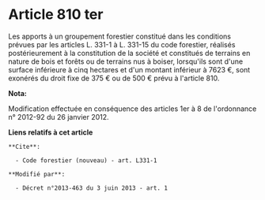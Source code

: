 # Article 810 ter

Les apports à un groupement forestier constitué dans les conditions prévues par les articles L. 331-1 à L. 331-15 du code
forestier, réalisés postérieurement à la constitution de la société et constitués de terrains en nature de bois et forêts ou
de terrains nus à boiser, lorsqu'ils sont d'une surface inférieure à cinq hectares et d'un montant inférieur à 7623 €, sont
exonérés du droit fixe de 375 € ou de 500 € prévu à l'article 810.

**Nota:**

Modification effectuée en conséquence des articles 1er à 8 de l'ordonnance n° 2012-92 du 26 janvier 2012.

**Liens relatifs à cet article**

	**Cite**:

	  - Code forestier (nouveau) - art. L331-1

	**Modifié par**:

	  - Décret n°2013-463 du 3 juin 2013 - art. 1
